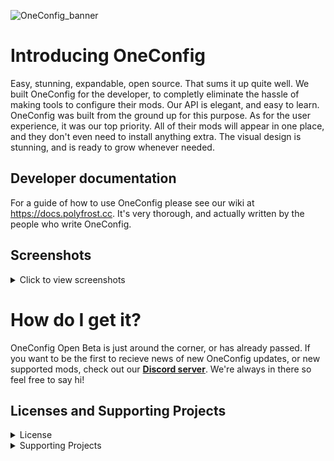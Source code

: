 ![OneConfig_banner](https://user-images.githubusercontent.com/62163840/193199250-6e28836d-cdb4-4967-9f6f-3f25e2dec19d.png)



# Introducing OneConfig
Easy, stunning, expandable, open source. That sums it up quite well. We built OneConfig for the developer, to completly eliminate the hassle of making tools to configure their mods. Our API is elegant, and easy to learn. OneConfig was built from the ground up for this purpose. As for the user experience, it was our top priority. All of their mods will appear in one place, and they don't even need to install anything extra. The visual design is stunning, and is ready to grow whenever needed.

## Developer documentation
For a guide of how to use OneConfig please see our wiki at https://docs.polyfrost.cc. It's very thorough, and actually written by the people who write OneConfig.

## Screenshots
<details>
  <summary>Click to view screenshots</summary>
  <img src="https://user-images.githubusercontent.com/62163840/196335017-0ef66813-1500-4279-a6b1-565ec0741816.png">
  <img src="https://user-images.githubusercontent.com/62163840/196335021-2df9bf19-d8d8-4872-ac57-1f6a53769cdd.png">
  <img src="https://user-images.githubusercontent.com/62163840/196335012-9c0f098e-4214-42cf-a83a-9bcbe65a240b.png">
</details>

# How do I get it?

OneConfig Open Beta is just around the corner, or has already passed. If you want to be the first to recieve news of new OneConfig updates, or new supported mods, check out our [**Discord server**](https://polyfrost.cc/discord). We're always in there so feel free to say hi!

## Licenses and Supporting Projects

<details>
  <summary>License</summary>
  OneConfig is free and open-source. Except where noted otherwise (below and/or in individual files), all code is licensed under BOTH 
- version 3 of the GNU Lesser General Public License, **AND**
- the Additional Terms Applicable to OneConfig, version 1.0 of the Additional Terms or (at your option) any later version.

Copies of version 3 of the GNU Lesser General Public License, version 1.0 of the Additional Terms Applicable to OneConfig, and version 3 of the GNU General Public License (which the GNU LGPLv3 supplements) can be found in the [**LICENSE**](https://github.com/Polyfrost/OneConfig/blob/master/LICENSE) file.

Polyfrost acts as the specified proxy when deciding whether future versions of the GNU Lesser General Public License shall apply. If Polyfrost publicly states the acceptance of a later version of the GNU Lesser General Public License, this is permanent authorization for you to choose that version for OneConfig. However, you **must still** be compliant with the Additional Terms Applicable to OneConfig.
</details>

<details>
  <summary>Supporting Projects</summary>
![YourKitLogo|50](https://www.yourkit.com/images/yklogo.png)

YourKit supports open source projects with innovative and intelligent tools
for monitoring and profiling Java and .NET applications. <br>
YourKit is the creator of [YourKit Java Profiler](https://www.yourkit.com/java/profiler/),
[YourKit .NET Profiler](https://www.yourkit.com/.net/profiler/),
and [YourKit YouMonitor](https://www.yourkit.com/youmonitor/).
</details>
